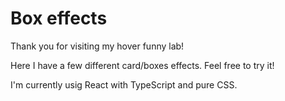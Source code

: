 # Box effects

Thank you for visiting my hover funny lab!

Here I have a few different card/boxes effects. Feel free to try it! 

I'm currently usig React with TypeScript and pure CSS.